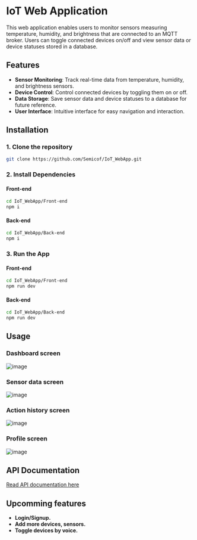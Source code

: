 # IoT Web Application

This web application enables users to monitor sensors measuring temperature, humidity, and brightness that are connected to an MQTT broker. Users can toggle connected devices on/off and view sensor data or device statuses stored in a database.

## Features

- **Sensor Monitoring**: Track real-time data from temperature, humidity, and brightness sensors.
- **Device Control**: Control connected devices by toggling them on or off.
- **Data Storage**: Save sensor data and device statuses to a database for future reference.
- **User Interface**: Intuitive interface for easy navigation and interaction. 

## Installation
### 1. Clone the repository
```bash
git clone https://github.com/Semicof/IoT_WebApp.git
```
### 2. Install Dependencies
#### Front-end
```bash
cd IoT_WebApp/Front-end
npm i
```
#### Back-end
```bash
cd IoT_WebApp/Back-end
npm i
```
### 3. Run the App

#### Front-end
```bash
cd IoT_WebApp/Front-end
npm run dev
```
#### Back-end
```bash
cd IoT_WebApp/Back-end
npm run dev
```
## Usage
### Dashboard screen
![image](https://github.com/Semicof/IoT_WebApp/assets/91484227/c8a5ee7f-1beb-447a-95f2-118b05ac3f11)
### Sensor data screen
![image](https://github.com/Semicof/IoT_WebApp/assets/91484227/f6c13c4e-0e7b-4930-b759-0e5f0e158d13)
### Action history screen
![image](https://github.com/Semicof/IoT_WebApp/assets/91484227/502040c5-d87e-4f06-a43b-87d00fc68a60)
### Profile screen
![image](https://github.com/Semicof/IoT_WebApp/assets/91484227/dc8e7a07-5e9f-4ef9-8ca9-3d96eb6822ef)

## API Documentation
[Read API documentation here](https://documenter.getpostman.com/view/23176583/2sA358cQaK)
## Upcomming features
- **Login/Signup.**
- **Add more devices, sensors.**
- **Toggle devices by voice.**



